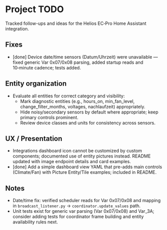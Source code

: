 # Project TODO

Tracked follow-ups and ideas for the Helios EC‑Pro Home Assistant integration.

## Fixes
- [done] Device date/time sensors (Datum/Uhrzeit) were unavailable — fixed generic Var 0x07/0x08 parsing, added startup reads and 10‑minute cadence; tests added.

## Entity organization
- Evaluate all entities for correct category and visibility:
  - Mark diagnostic entities (e.g., hours_on, min_fan_level, change_filter_months, voltages, nachlaufzeit) appropriately.
  - Hide noisy/secondary sensors by default where appropriate; keep primary controls prominent.
  - Review device classes and units for consistency across sensors.

## UX / Presentation
- Integrations dashboard icon cannot be customized by custom components; documented use of entity pictures instead. README updated with image endpoint details and card examples.
- [done] Add a simple dashboard view YAML that pre-adds main controls (Climate/Fan) with Picture Entity/Tile examples; included in README.

## Notes
- Date/time fix: verified scheduler reads for Var 0x07/0x08 and mapping in `broadcast_listener.py` → `coordinator.update_values` path.
- Unit tests exist for generic var parsing (Var 0x07/0x08) and Var_3A; consider adding tests for coordinator frame building and entity availability rules next.
